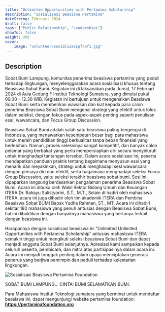 ```yaml
---
title: "Unlimited Opportunities with Pertamina Scholarship"
description: "Sosialisasi Beasiswa Pertamina"
dateString: Februari 2024
draft: false
tags: ["Public Relationship", "Leaderships"]
showToc: false
weight: 208
cover:
    image: "volunteer/sosialisasipf/pf1.jpg"
--- 
```


## Description


Sobat Bumi Lampung, komunitas penerima beasiswa pertamina yang peduli terhadap lingkungan,
menyelenggarakan acara sosialisasi khusus tentang Beasiswa Sobat Bumi. Kegiatan ini di laksanakan 
pada Jumat, 17 Februari 2024 di Aula Gedung F Institut Teknologi Sumatera, yang dimulai pukul 09.00 
– 12.30 WIB. Kegiatan ini bertujuan untuk mengenalkan Beasiswa Sobat Bumi serta memberikan 
wawasan dan kiat kepada para calon penerima Beasiswa Sobat Bumi mengenai strategi yang efektif 
untuk lolos dalam seleksi, dengan fokus pada aspek-aspek penting seperti penulisan esai, wawancara, 
dan Focus Group Discussion.

Beasiswa Sobat Bumi adalah salah satu beasiswa paling bergengsi di Indonesia, yang menawarkan 
kesempatan besar bagi para mahasiswa untuk meraih pendidikan tinggi berkualitas tanpa beban 
finansial yang berlebihan. Namun, proses seleksinya sangat kompetitif, dan banyak calon pelamar yang 
berbakat yang perlu mempersiapkan diri secara menyeluruh untuk menghadapi tantangan tersebut.
Dalam acara sosialisasi ini, peserta mendapatkan panduan praktis tentang bagaimana menyusun esai 
yang menarik dan meyakinkan, strategi untuk menghadapi sesi wawancara dengan percaya diri dan
efektif, serta bagaimana menghadapi seleksi Focus Group Discussion, yaitu seleksi terakhir beasiswa 
sobat bumi. Sesi ini dipaparkan langsung berdasarkan pengalaman penerima Beasiswa Sobat Bumi.
Acara ini dibuka oleh Wakil Rektor Bidang Umum dan Keuangan ITERA Dr. Rahayu Sulistyorini, S.T., M.T.,
Selain di hadiri oleh mahasiswa ITERA, acara ini juga dihadiri oleh tim akademik ITERA dan Pembina 
Beasiswa Sobat BUMI Bapak Yudha Rahman, ST., MT. Acara ini dihadiri sekitar 180 mahasiswa yang 
penuh antusias dengan Beasiswa Sobat Bumi, hal ini dibuktikan dengan banyaknya mahasiswa yang 
bertanya terkait dengan beasiswa ini.

Harapannya dengan sosialisasi beasiswa ini “Unlimited Unlimited Opportunities with Pertamina 
Scholarship” antusias mahasiswa ITERA semakin tinggi untuk mengikuti seleksi beasiswa Sobat Bumi 
dan dapat menjadi anggota Sobat Bumi selanjutnya. Apresiasi kami sampaikan kepada seluruh peserta, 
pembicara, dan mitra atas partisipasinya dalam acara ini. Acara ini menjadi tonggak penting dalam 
upaya menciptakan generasi penerus yang berjiwa pemimpin dan peduli terhadap kelestarian lingkungan.

![Sosialisasi Beasiswa Pertamina Foundation](https://alfianri-manihuruk.github.io/alfianri/volunteer/sosialisasipf/pf2.jpg)

SOBAT BUMI LAMPUNG… CINTAI BUMI SELAMATKAN BUMI.

Para Mahasiswa Institut Teknologi sumatera yang berminat untuk mendaftar beasiswa ini, dapat 
mengunjungi website pertamina foundation: **https://pertaminafoundation.org**




